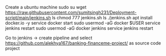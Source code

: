 Create a ubuntu machine sudo su wget https://raw.githubusercontent.com/sumitsingh231/Deployment-script/main/jenkins.sh ls chmod 777 jenkins.sh ls ./jenkins.sh apt install docker.io -y service docker start sudo usermod -aG docker $USER service jenkins restart sudo usermod -aG docker jenkins service jenkins restart

Go to jenkins -> create pipeline and select https://github.com/alekhya167/banking-financeme-project/ as source code project

